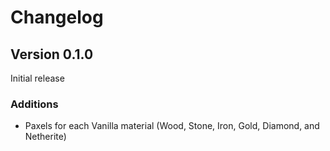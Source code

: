 # Changelog

## Version 0.1.0

Initial release

### Additions

- Paxels for each Vanilla material (Wood, Stone, Iron, Gold, Diamond, and Netherite)